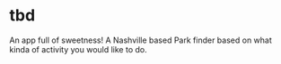 tbd
===

An app full of sweetness! A Nashville based Park finder based on what kinda of activity you would like to do.